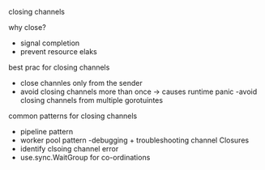 
closing channels

why close? 
- signal completion
- prevent resource elaks


best prac for closing channels
- close channles only from the sender
- avoid closing channels more than once -> causes runtime panic
-avoid closing channels from multiple gorotuintes

common patterns for closing channels
- pipeline pattern
- worker pool pattern 
-debugging + troubleshooting channel Closures
- identify clsoing channel error  
- use.sync.WaitGroup for co-ordinations 
